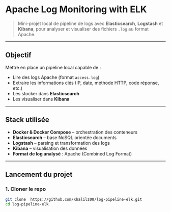 # Apache Log Monitoring with ELK

> Mini-projet local de pipeline de logs avec **Elasticsearch**, **Logstash** et **Kibana**, pour analyser et visualiser des fichiers `.log` au format Apache.

---

## Objectif

Mettre en place un pipeline local capable de :
- Lire des logs Apache (format `access.log`)
- Extraire les informations clés (IP, date, méthode HTTP, code réponse, etc.)
- Les stocker dans **Elasticsearch**
- Les visualiser dans **Kibana**

---

## Stack utilisée

- **Docker & Docker Compose** – orchestration des conteneurs
- **Elasticsearch** – base NoSQL orientée documents
- **Logstash** – parsing et transformation des logs
- **Kibana** – visualisation des données
- **Format de log analysé** : Apache (Combined Log Format)

---

## Lancement du projet

### 1. Cloner le repo

```bash
git clone  https://github.com/Khalilz00/log-pipeline-elk.git
cd log-pipeline-elk
```

